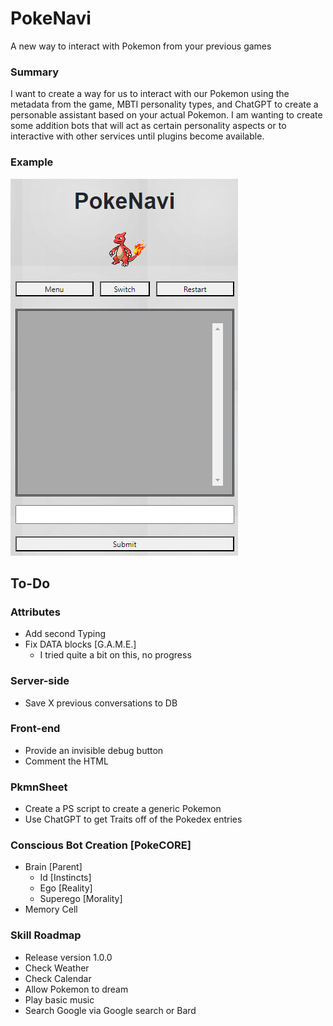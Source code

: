 # PokeNavi
A new way to interact with Pokemon from your previous games

### Summary
I want to create a way for us to interact with our Pokemon using the metadata from the game, MBTI personality types, and ChatGPT to create a personable assistant based on your actual Pokemon. I am wanting to create some addition bots that will act as certain personality aspects or to interactive with other services until plugins become available.

### Example
![Browser Image](/Example/PokeNavi.png)

## To-Do
### Attributes
* Add second Typing
* Fix DATA blocks [G.A.M.E.]
  * I tried quite a bit on this, no progress

### Server-side
* Save X previous conversations to DB

### Front-end
* Provide an invisible debug button
* Comment the HTML

### PkmnSheet
* Create a PS script to create a generic Pokemon
* Use ChatGPT to get Traits off of the Pokedex entries

### Conscious Bot Creation [PokeCORE]
* Brain [Parent]
  * Id [Instincts]
  * Ego [Reality]
  * Superego [Morality]
* Memory Cell

### Skill Roadmap
 * Release version 1.0.0
 * Check Weather
 * Check Calendar
 * Allow Pokemon to dream
 * Play basic music
 * Search Google via Google search or Bard